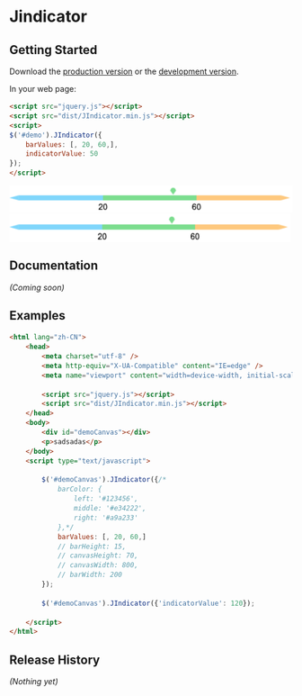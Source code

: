 # Jindicator



## Getting Started
Download the [production version][min] or the [development version][max].

[min]: https://raw.github.com/chenxing2/jquery-indicator/master/dist/JIndicator.min.js
[max]: https://raw.github.com/chenxing2/jquery-indicator/master/dist/JIndicator.js

In your web page:

```html
<script src="jquery.js"></script>
<script src="dist/JIndicator.min.js"></script>
<script>
$('#demo').JIndicator({
    barValues: [, 20, 60,],
    indicatorValue: 50
});
</script>
```
![image](https://github.com/chenxing2/jquery-indicator/raw/master/screenshots/1.png)
<img align="center" src="https://github.com/chenxing2/jquery-indicator/raw/master/screenshots/1.png" style="width: 500px; height: 50px">
## Documentation
_(Coming soon)_

## Examples
``` html
<html lang="zh-CN">
    <head>
        <meta charset="utf-8" />
        <meta http-equiv="X-UA-Compatible" content="IE=edge" />
        <meta name="viewport" content="width=device-width, initial-scale=1" />
        
        <script src="jquery.js"></script>
        <script src="dist/JIndicator.min.js"></script>
    </head>
    <body>
        <div id="demoCanvas"></div>
        <p>sadsadas</p> 
    </body>
    <script type="text/javascript">
        
        $('#demoCanvas').JIndicator({/*
            barColor: {
                left: '#123456',
                middle: '#e34222',
                right: '#a9a233'
            },*/
            barValues: [, 20, 60,]
            // barHeight: 15,
            // canvasHeight: 70,
            // canvasWidth: 800,
            // barWidth: 200
        });
        
        $('#demoCanvas').JIndicator({'indicatorValue': 120});
       
    </script>
</html>
```

## Release History
_(Nothing yet)_
